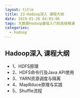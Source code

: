 ```yaml
---
layout: title
title: 23-Hadoop深入 课程大纲
date: 2019-01-28 04:03:06
tags: 大数据Hadoop基础入门到高级精通
categories:
  - hadoop
---
```

 ## Hadoop深入  课程大纲
 + 1、HDFS原理
 + 2、HDFS命令行及Java API使用
 + 3、YARN资源调度与隔离
 + 4、MapRduce原理与实践
 + 5、Shuffle流程